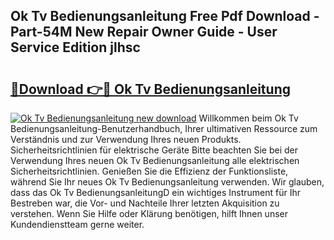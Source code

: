 ## Ok Tv Bedienungsanleitung Free Pdf Download - Part-54M New Repair Owner Guide - User Service Edition jlhsc

# <h2><a href="http://df2oev.blite.top/?on=Ok+Tv+Bedienungsanleitung">🔗Download 👉🔴 Ok Tv Bedienungsanleitung</a></h2>

[![Ok Tv Bedienungsanleitung new download](https://i.imgur.com/lujVjoI.png)](http://df2oev.blite.top/?on=Ok+Tv+Bedienungsanleitung)
Willkommen beim Ok Tv Bedienungsanleitung-Benutzerhandbuch, Ihrer ultimativen Ressource zum Verständnis und zur Verwendung Ihres neuen Produkts. Sicherheitsrichtlinien für elektrische Geräte Bitte beachten Sie bei der Verwendung Ihres neuen Ok Tv Bedienungsanleitung alle elektrischen Sicherheitsrichtlinien. Genießen Sie die Effizienz der Funktionsliste, während Sie Ihr neues Ok Tv Bedienungsanleitung verwenden. Wir glauben, dass das Ok Tv BedienungsanleitungD ein wichtiges Instrument für Ihr Bestreben war, die Vor- und Nachteile Ihrer letzten Akquisition zu verstehen. Wenn Sie Hilfe oder Klärung benötigen, hilft Ihnen unser Kundendienstteam gerne weiter.
